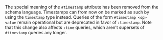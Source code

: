 The special meaning of the `#timestamp` attribute has been removed from the
schema language. Timestamps can from now on be marked as such by using the
`timestamp` type instead. Queries of the form `#timestamp <op> value` remain
operational but are deprecated in favor of `:timestamp`. Note that this change
also affects `:time` queries, which aren't supersets of `#timestamp` queries any
longer.

